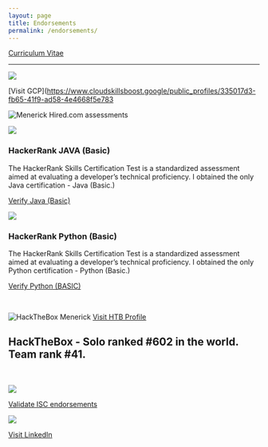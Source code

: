 ```yaml
---
layout: page
title: Endorsements
permalink: /endorsements/
---
```


[Curriculum Vitae](https://cv.securesql.info/)

<hr>


![](/images/GCP.png.avif)

[Visit GCP](https://www.cloudskillsboost.google/public_profiles/335017d3-fb65-41f9-ad58-4e4668f5e783



![Menerick Hired.com assessments](/images/Hired.png.avif)



![](/images/HackerRankJavaBasic.png.avif)

### HackerRank JAVA (Basic)

The HackerRank Skills Certification Test is a standardized assessment aimed at evaluating a developer’s technical proficiency. I obtained the only Java certification - Java (Basic.)

[Verify Java (Basic)](https://www.hackerrank.com/certificates/bea0e59a6a42)


![](/images/HackerRankPythonBasic.png.avif)

### HackerRank Python (Basic)

The HackerRank Skills Certification Test is a standardized assessment aimed at evaluating a developer’s technical proficiency. I obtained the only Python certification - Python (Basic.)

[Verify Python (BASIC)](https://www.hackerrank.com/certificates/4551ad5e1696)

 

![HackTheBox Menerick](/images/HackTheBox.png.avif)
[Visit HTB Profile](https://app.hackthebox.com/profile/6891)
## HackTheBox - Solo ranked #602 in the world. Team rank #41.



 


![](/images/certified-information-systems-security-professional-cissp.png.avif)



[Validate ISC endorsements](https://www.credly.com/badges/74c8e3e1-c951-4651-a905-adf5e2898186/public_url)



![](/images/LinkedinAssessments.png.avif)

[Visit LinkedIn](https://www.linkedin.com/in/w8mej/)

